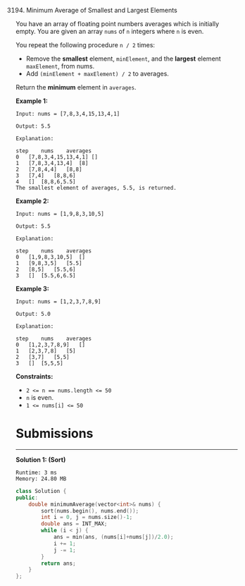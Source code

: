 3194. Minimum Average of Smallest and Largest Elements

You have an array of floating point numbers averages which is initially empty. You are given an array `nums` of `n` integers where `n` is even.

You repeat the following procedure `n / 2` times:

* Remove the **smallest** element, `minElement`, and the **largest** element `maxElement`, from nums.
* Add `(minElement + maxElement) / 2` to averages.

Return the **minimum** element in `averages`.

 

**Example 1:**
```
Input: nums = [7,8,3,4,15,13,4,1]

Output: 5.5

Explanation:

step	nums	averages
0	[7,8,3,4,15,13,4,1]	[]
1	[7,8,3,4,13,4]	[8]
2	[7,8,4,4]	[8,8]
3	[7,4]	[8,8,6]
4	[]	[8,8,6,5.5]
The smallest element of averages, 5.5, is returned.
```

**Example 2:**
```
Input: nums = [1,9,8,3,10,5]

Output: 5.5

Explanation:

step	nums	averages
0	[1,9,8,3,10,5]	[]
1	[9,8,3,5]	[5.5]
2	[8,5]	[5.5,6]
3	[]	[5.5,6,6.5]
```

**Example 3:**
```
Input: nums = [1,2,3,7,8,9]

Output: 5.0

Explanation:

step	nums	averages
0	[1,2,3,7,8,9]	[]
1	[2,3,7,8]	[5]
2	[3,7]	[5,5]
3	[]	[5,5,5]
```

**Constraints:**

* `2 <= n == nums.length <= 50`
* `n` is even.
* `1 <= nums[i] <= 50`

# Submissions
---
**Solution 1: (Sort)**
```
Runtime: 3 ms
Memory: 24.80 MB
```
```c++
class Solution {
public:
    double minimumAverage(vector<int>& nums) {
        sort(nums.begin(), nums.end());
        int i = 0, j = nums.size()-1;
        double ans = INT_MAX;
        while (i < j) {
            ans = min(ans, (nums[i]+nums[j])/2.0);
            i += 1;
            j -= 1;
        }
        return ans;
    }
};
```
